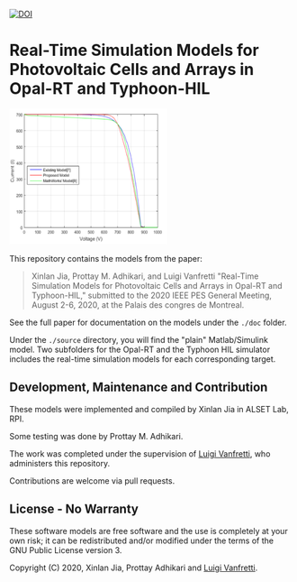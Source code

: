 [![DOI](https://zenodo.org/badge/234182311.svg)](https://zenodo.org/badge/latestdoi/234182311)

# Real-Time Simulation Models for Photovoltaic Cells and Arrays in Opal-RT and Typhoon-HIL
<img src="https://github.com/ALSETLab/pvmodel2020/blob/master/ALSET_PV_models/pic/pic.png" data-canonical-src="https://github.com/ALSETLab/pvmodel2020/blob/master/ALSET_PV_models/pic/pic.png" width="280" height="240" />

This repository contains the models from the paper:
> Xinlan Jia, Prottay M. Adhikari, and Luigi Vanfretti "Real-Time Simulation Models for Photovoltaic Cells and Arrays in Opal-RT and Typhoon-HIL," submitted to the 2020 IEEE PES General Meeting, August 2-6, 2020, at the Palais des congres de Montreal.

See the full paper for documentation on the models under the `./doc` folder.

Under the `./source` directory, you will find the "plain" Matlab/Simulink model. Two subfolders for the Opal-RT and the Typhoon HIL simulator includes the real-time simulation models for each corresponding target.


## Development, Maintenance and Contribution
These models were implemented and compiled by Xinlan Jia in ALSET Lab, RPI.

Some testing was done by Prottay M. Adhikari.

The work was completed under the supervision of [Luigi Vanfretti](https://github.com/lvanfretti), who administers this repository.

Contributions are welcome via pull requests.

## License - No Warranty

These software models are free software and the use is completely at your own risk; it can be redistributed and/or modified under the terms of the GNU Public License version 3.

Copyright (C) 2020, Xinlan Jia, Prottay Adhikari and [Luigi Vanfretti](https://github.com/lvanfretti).
